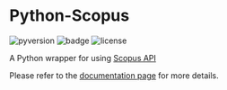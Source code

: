 # Python-Scopus

![pyversion](https://img.shields.io/badge/python-2.7+-brightgreen.svg)
![badge](https://img.shields.io/badge/coverage-45%25-orange.svg)
![license](https://img.shields.io/badge/license-MIT-blue.svg)

A Python wrapper for using <a href="http://dev.elsevier.com/index.html" target="_blank">Scopus API</a>

Please refer to the <a href="http://zhiyzuo.github.io/python-scopus/" target="_blank">documentation page</a> for more details. 

